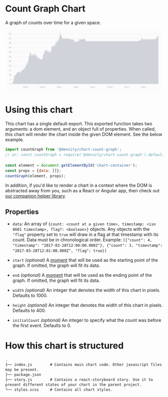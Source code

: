 # Count Graph Chart
A graph of counts over time for a given space.

![Chart Example](chart.gif)

# Using this chart
This chart has a single default export. This exported function takes two arguments: a dom element,
and an object full of properties. When called, this chart will render the chart inside the given DOM
element. See the below example.

```javascript
import countGraph from '@density/chart-count-graph';
// or: const countGraph = require('@density/chart-count-graph').default;

const element = document.getElementById('chart-container');
const props = {data: []};
countGraph(element, props);
```

In addition, if you'd like to render a chart in a context where the DOM is abstracted away from you,
such as a React or Angular app, then check out [our companion helper library](https://github.com/DensityCo/charts#hold-on-then-how-do-i-render-my-chart-in-my-react-app).

## Properties
- `data`: An array of `{count: <count at a given time>, timestamp: <iso 8601 timestamp>, flag?: <boolean>}` objects. Any objects with the `"flag"` property set to `true` will draw in a flag at that timestamp with its count. Data must be in chronological order.
  Example: `[{"count": 4, "timestamp": "2017-03-28T12:00:00.000Z"}, {"count": 3, "timestamp": "2017-03-28T12:01:00.000Z", "flag": true}]`

- `start` *(optional)* A [moment](momentjs.com) that will be used as the starting point of the graph. If omitted, the graph will fit its data.

- `end` *(optional)* A [moment](momentjs.com) that will be used as the ending point of the graph. If omitted, the graph will fit its data.

- `width` *(optional)* An integer that denotes the width of this chart in pixels. Defaults to 1000.

- `height` *(optional)* An integer that denotes the width of this chart in pixels. Defaults to 400.

- `initialCount` *(optional)* An integer to specify what the count was before the first event. Defaults to 0.

# How this chart is structured
```
.
├── index.js        # Contains main chart code. Other javascript files may be present.
├── package.json
├── story.js        # Contains a react-storyboard story. Use it to present different states of your chart in the parent project.
└── styles.scss     # Contains all chart styles.
```
